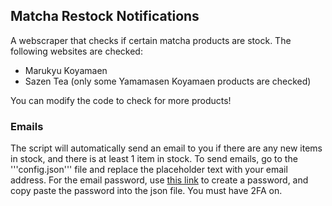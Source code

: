 ## Matcha Restock Notifications
A webscraper that checks if certain matcha products are stock. The following websites are checked:
- Marukyu Koyamaen
- Sazen Tea (only some Yamamasen Koyamaen products are checked)

You can modify the code to check for more products!

### Emails
The script will automatically send an email to you if there are any new items in stock, and there is at least 1 item in stock.
To send emails, go to the '''config.json''' file and replace the placeholder text with your email address. For the email password, use [this link](https://support.google.com/mail/answer/185833?hl=en) to create a password, and copy paste the password into the json file. You must have 2FA on.

